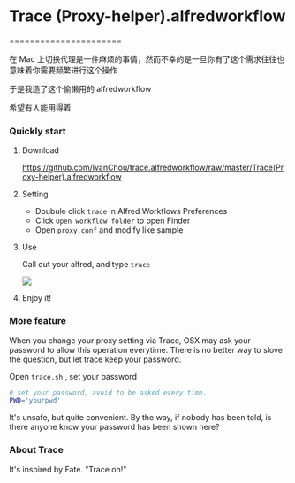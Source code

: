# Trace (Proxy-helper).alfredworkflow
======================

在 Mac 上切换代理是一件麻烦的事情，然而不幸的是一旦你有了这个需求往往也意味着你需要频繁进行这个操作

于是我造了这个偷懒用的 alfredworkflow

希望有人能用得着

### Quickly start

1. Download
    
    https://github.com/IvanChou/trace.alfredworkflow/raw/master/Trace(Proxy-helper).alfredworkflow
    
2. Setting
    
    - Doubule click `trace` in Alfred Workflows Preferences
    - Click `Open workflow folder` to open Finder
    - Open `proxy.conf` and modify like sample

3. Use
    
    Call out your alfred, and type `trace`
    
    ![](http://ww4.sinaimg.cn/mw690/006pIUL1gw1f69r4xsjf0j30g10790tq.jpg)
    
4. Enjoy it!

### More feature

When you change your proxy setting via Trace, OSX may ask your password to allow this operation everytime. There is no better way to slove the question, but let trace keep your password.

Open `trace.sh` , set your password

```bash
# set your password, avoid to be asked every time.
PWD='yourpwd'
```
It's unsafe, but quite convenient. By the way, if nobody has been told, is there anyone know your password has been shown here?

### About Trace

It's inspired by Fate.  "Trace on!"